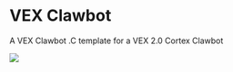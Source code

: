 # VEX Clawbot
A VEX Clawbot .C template for a VEX 2.0 Cortex Clawbot

![](https://www.vexrobotics.com/media/catalog/product/cache/1/image/9df78eab33525d08d6e5fb8d27136e95/c/l/clawbot-3ql.jpg)
